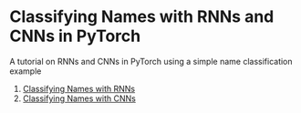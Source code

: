 # Classifying Names with RNNs and CNNs in PyTorch

A tutorial on RNNs and CNNs in PyTorch using a simple name classification example 


1. [Classifying Names with RNNs](https://nbviewer.jupyter.org/github/bobflagg/classifying-names/blob/master/Classifying-Names-RNN.ipynb)
2. [Classifying Names with CNNs](https://nbviewer.jupyter.org/github/bobflagg/classifying-names/blob/master/Classifying-Names-CNN.ipynb)


